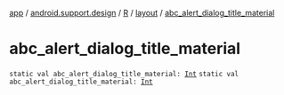 [app](../../../index.md) / [android.support.design](../../index.md) / [R](../index.md) / [layout](index.md) / [abc_alert_dialog_title_material](./abc_alert_dialog_title_material.md)

# abc_alert_dialog_title_material

`static val abc_alert_dialog_title_material: `[`Int`](https://kotlinlang.org/api/latest/jvm/stdlib/kotlin/-int/index.html)
`static val abc_alert_dialog_title_material: `[`Int`](https://kotlinlang.org/api/latest/jvm/stdlib/kotlin/-int/index.html)